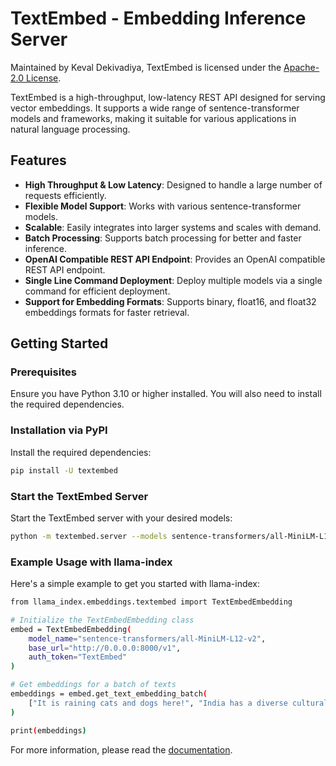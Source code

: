 # TextEmbed - Embedding Inference Server

Maintained by Keval Dekivadiya, TextEmbed is licensed under the [Apache-2.0 License](https://opensource.org/licenses/Apache-2.0).

TextEmbed is a high-throughput, low-latency REST API designed for serving vector embeddings. It supports a wide range of sentence-transformer models and frameworks, making it suitable for various applications in natural language processing.

## Features

- **High Throughput & Low Latency**: Designed to handle a large number of requests efficiently.
- **Flexible Model Support**: Works with various sentence-transformer models.
- **Scalable**: Easily integrates into larger systems and scales with demand.
- **Batch Processing**: Supports batch processing for better and faster inference.
- **OpenAI Compatible REST API Endpoint**: Provides an OpenAI compatible REST API endpoint.
- **Single Line Command Deployment**: Deploy multiple models via a single command for efficient deployment.
- **Support for Embedding Formats**: Supports binary, float16, and float32 embeddings formats for faster retrieval.

## Getting Started

### Prerequisites

Ensure you have Python 3.10 or higher installed. You will also need to install the required dependencies.

### Installation via PyPI

Install the required dependencies:

```bash
pip install -U textembed
```

### Start the TextEmbed Server

Start the TextEmbed server with your desired models:

```bash
python -m textembed.server --models sentence-transformers/all-MiniLM-L12-v2 --workers 4 --api-key TextEmbed
```

### Example Usage with llama-index

Here's a simple example to get you started with llama-index:

```bash
from llama_index.embeddings.textembed import TextEmbedEmbedding

# Initialize the TextEmbedEmbedding class
embed = TextEmbedEmbedding(
    model_name="sentence-transformers/all-MiniLM-L12-v2",
    base_url="http://0.0.0.0:8000/v1",
    auth_token="TextEmbed"
)

# Get embeddings for a batch of texts
embeddings = embed.get_text_embedding_batch(
    ["It is raining cats and dogs here!", "India has a diverse cultural heritage."]
)

print(embeddings)
```

For more information, please read the [documentation](https://github.com/kevaldekivadiya2415/textembed/blob/main/docs/setup.md).